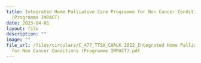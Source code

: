 ```yaml
---
title: Integrated Home Palliative Care Programme for Non Cancer Conditions
  (Programme IMPACT)
date: 2023-04-01
layout: file
description: ""
image: ""
file_url: /files/circulars/C_477_TTSH_CHALK 2022_Integrated Home Palliative Care Programme
  for Non Cancer Conditions (Programme IMPACT).pdf
---
```

